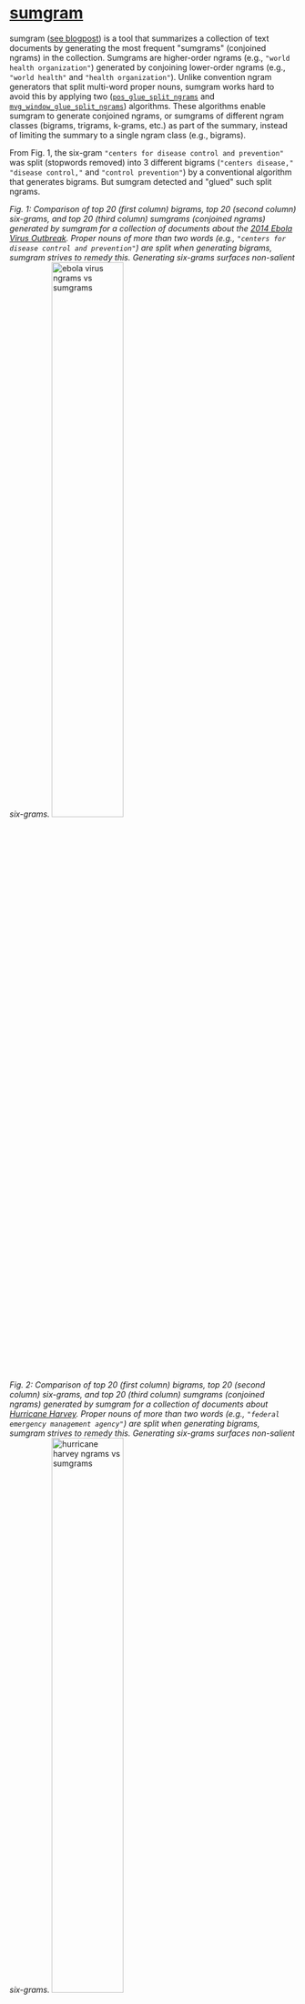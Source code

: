 # [sumgram](https://ws-dl.blogspot.com/2019/09/2019-09-09-introducing-sumgram-tool-for.html)

sumgram ([see blogpost](https://ws-dl.blogspot.com/2019/09/2019-09-09-introducing-sumgram-tool-for.html)) is a tool that summarizes a collection of text documents by generating the most frequent "sumgrams" (conjoined ngrams) in the collection. Sumgrams are higher-order ngrams (e.g., `"world health organization"`) generated by conjoining lower-order ngrams (e.g., `"world health"` and `"health organization"`). Unlike convention ngram generators that split multi-word proper nouns, sumgram works hard to avoid this by applying two ([`pos_glue_split_ngrams`](#pos_glue_split_ngrams) and [`mvg_window_glue_split_ngrams`](#mvg_window_glue_split_ngrams)) algorithms. These algorithms enable sumgram to generate conjoined ngrams, or sumgrams of different ngram classes (bigrams, trigrams, k-grams, etc.) as part of the summary, instead of limiting the summary to a single ngram class (e.g., bigrams).

From Fig. 1, the six-gram `"centers for disease control and prevention"` was split (stopwords removed) into 3 different bigrams (`"centers disease,"` `"disease control,"` and `"control prevention"`) by a conventional algorithm that generates bigrams. But sumgram detected and "glued" such split ngrams.

*Fig. 1: Comparison of top 20 (first column) bigrams, top 20 (second column) six-grams, and top 20 (third column) sumgrams (conjoined ngrams) generated by sumgram for a collection of documents about the [2014 Ebola Virus Outbreak](https://en.wikipedia.org/wiki/Western_African_Ebola_virus_epidemic). Proper nouns of more than two words (e.g., `"centers for disease control and prevention"`) are split when generating bigrams, sumgram strives to remedy this. Generating six-grams surfaces non-salient six-grams.*
<img src="pics/sumgrams_ebola.png" alt="ebola virus ngrams vs sumgrams" style="width: 50%;"/>

*Fig. 2: Comparison of top 20 (first column) bigrams, top 20 (second column) six-grams, and top 20 (third column) sumgrams (conjoined ngrams) generated by sumgram for a collection of documents about [Hurricane Harvey](https://en.wikipedia.org/wiki/Hurricane_Harvey). Proper nouns of more than two words (e.g., `"federal emergency management agency"`) are split when generating bigrams, sumgram strives to remedy this. Generating six-grams surfaces non-salient six-grams.*
<img src="pics/sumgrams_harvey.png" alt="hurricane harvey ngrams vs sumgrams" style="width: 50%;"/>
## Counting Term Frequencies
It is important to note that because sumgram was designed to generate top ngrams (summary) in a collection of text documents, it uses document frequencies (if the collection has more than one document). For example, consider the document frequency of `"ebola virus"` in the following collection of three documents,
```
Collection of 3 documents:

Document 1: "ebola virus" occurs 50 times 
Document 2: "ebola virus" occurs 15 times 
Document 3: "ebola virus" occurs 5  times 

According to sumgram, the document frequency (DF) of "ebola virus" is 3 NOT 70
```
According to sumgram, the document frequency of the term `"ebola virus"` is 3 NOT 70! Since the goal is to summarize the collection, documents are given a single vote for a single term, so as not to favor any (e.g., long) document or any term (e.g., very popular term within a few documents). However, if the collection contains a single document, term frequencies are used:
```
Collection of 1 document:
Document 1: "ebola virus" occurs 50 times 
According to sumgram, the TF of "ebola virus" is 50 NOT 1
```
Irrespective of the case (single-document or multi-document collection) sumgram uses `term_freq` to count the frequency of terms.
## Additional Features
In addition to generating top sumgrams, sumgram ranks sentences and documents.
### Ranking documents (`--no-rank-docs` to switch off)
`get_ranked_docs()` ranks documents by giving credit to documents that have highly ranked terms in the ranked list of ngrams. A document's score is awarded by accumulating the points awarded by the position of terms in the ranked list of ngrams. Please note that documents without terms in ranked list of ngrams are not awarded points. Therefore, some documents may not be ranked because they performed poorly - did not have any term in the ranked list of ngrams.

### Ranking sentences (`--no-rank-sentences` to switch off)
`rank_sents_frm_top_ranked_docs()` ranks sentences in the top ranked documents exclusively, and gives credit to sentences with a high average overlap between the sentence tokens and the tokens in the top ngrams. For all sentences in a top ranked documents, a sentence's score (average overlap) is measured by calculating the average overlap between the terms in the top ngrams and the given sentence. This accounts for how many different tokens in the top ngrams that are present in a sentence.

## Installation
Just type
```
$ pip install sumgram
```
OR
```
$ git clone https://github.com/oduwsdl/sumgram.git
$ cd sumgram; pip install .; cd ..; rm -rf sumgram;
```
## Recommended Requirement and Performance Considerations
### Recommended Requirement
For the best results, we recommend [installing and running Stanford CoreNLP Server](https://ws-dl.blogspot.com/2018/03/2018-03-04-installing-stanford-corenlp.html) for two reasons.
First, the "pos" in [`pos_glue_split_ngrams`](#pos_glue_split_ngrams) stands for Parts Of Speech (POS). This algorithm needs a POS annotator in order to "glue" split ngrams, hence the need for Stanford CoreNLP server. However, if you do not install Stanford CoreNLP Server, sumgram is robust enough to attempt to glue split ngrams with the second algorithm [`mvg_window_glue_split_ngrams`](#mvg_window_glue_split_ngrams). 

Second, as part of ranking sentences, sumgram needs to segment the sentences in the documents. Stanford CoreNLP's [`ssplit`](https://stanfordnlp.github.io/CoreNLP/ssplit.html) annotator splits sentences after tokenization, and exploits the decisions of the tokenizer. Probabilitic methods (such as `ssplit`) for segmenting sentences often outperform rule-based methods that use regular expressions to define sentence boundaries. If you do not install Stanford CoreNLP however, sumgram will adopt a regular expression rule (`[.?!][ \n]|\n+`) to mark sentence boundaries. This rule can be passed (```--sentence-pattern``` - command line, ```sentence_pattern``` - python) as an argument to sumgram.

### Performance Considerations - `ssplit` and Named Entity Recognition
`pos_glue_split_ngrams` imposes additional runtime overhead on sumgram. You may choose to force sumgram to avoid using the ssplit annotator (implicitly switching off `pos_glue_split_ngrams`) by setting `--sentence-tokenizer=regex` (Python: ```params['sentence_tokenizer'] = 'regex'```). Please note that the command line argument `--no-pos-glue-split-ngrams` does not switch off Stanford CoreNLP's ssplit, it merely avoids the use of the `pos_glue_split_ngrams`.

We considered leveraging Stanford CoreNLP's [Named Entity Annotator](https://stanfordnlp.github.io/CoreNLP/ner.html) as a means to find additional multi-word proper nouns in order to conjoin split ngrams. With a Named Entity Recognition (NER) system, one could easily label a text collection with entity labels (e.g., `PERSON`, `LOCATION`, and `ORGANIZATION`), and instruct the ngram generator to avoid splitting ngrams that have those labels, as a means to remedy the split ngrams problem. However, we decided not to apply NER to resolve split ngrams because NER would impose additional performance overhead upon sumgram. It was important to keep sumgrams as lightweight as possible without compromising the quality of results. There are some phrases such as `"direct contact with"` and `"health care workers,"` that sumgram could generate unlike NER. However, NER unlike sumgrams provides the benefit of labeling ngrams (e.g, "CDC" - Organization) although with additional performance cost. Even though we recommend using sumgrams with the POS and `ssplit` annotators from the Stanford CoreNLP suite, and even though they impose additional overhead (while producing better conjoined ngrams and sentence segmentation), sumgrams does not require them to work, and empirical evaluation of sumgrams generated without POS or `ssplit` have been satisfactory.

### Performance Considerations - size of output
By default `--no-parent-sentences` is switched off, this means that the sentences that mention the top sumgrams are included in the final dictionary output of sumgram (output of `get_top_sumgrams()`), thus increasing the size of the output. To avoid this, include the `--no-parent-sentences` option.

## Usage
### Basic usage:
```
$ sumgram path/to/collection/of/text/files/
```
### Python script usage:
[Command line options](#full-usage) may be activated by setting the argument in the `params` dictionary passed as an argument to `get_top_sumgrams()`. To set a command line argument, consider the following transformation example:

```
params = {}
params['sentences_rank_count'] = 20  #For command line argument --sentences-rank-count
```

The following is a Python script example illustrating the use of sumgram done by calling the `get_top_sumgrams()` function.
```
import json
from sumgram.sumgram import get_top_sumgrams

doc_lst = [
    {'id': 0, 'text': 'The eye of Category 4 Hurricane Harvey is now over Aransas Bay. A station at Aransas Pass run by the Texas Coastal Observing Network recently reported a sustained wind of 102 mph with a gust to 132 mph. A station at Aransas Wildlife Refuge run by the Texas Coastal Observing Network recently reported a sustained wind of 75 mph with a gust to 99 mph. A station at Rockport reported a pressure of 945 mb on the western side of the eye.'},
    {'id': 1, 'text': 'Eye of Category 4 Hurricane Harvey is almost onshore. A station at Aransas Pass run by the Texas Coastal Observing Network recently reported a sustained wind of 102 mph with a gust to 120 mph.'},
    {'id': 2, 'text': 'Hurricane Harvey has become a Category 4 storm with maximum sustained winds of 130 mph. Sustained hurricane-force winds are spreading onto the middle Texas coast.'}
  ]

'''
  Use 'add_stopwords' to include additional stopwords not included in stopwords list (https://github.com/oduwsdl/sumgram/blob/0224fc9d54034a25e296dd1c43c09c76244fc3c2/sumgram/util.py#L31)
  'add_stopwords' expects a comma-separated string of stopwords, e.g., "image, photo, image of"
'''
params = {
    'top_sumgram_count': 10,
    'add_stopwords': 'image',
    'no_rank_sentences': True,
    'title': 'Top sumgrams for Hurricane Harvey text collection'
}

ngram = 2
sumgrams = get_top_sumgrams(doc_lst, ngram, params=params)
with open('sumgrams.json', 'w') as outfile:
  json.dump(sumgrams, outfile)
```
### Examples:
### Generate top 10 (t = 10) sumgrams for the [Archive-It Ebola Virus Collection](https://archive-it.org/collections/4887):
```
$ sumgram -t 10 cols/ebola/
 rank  sumgram                                              TF   TF-Rate
  1    in west africa                                       50    0.35 
  2    liberia and sierra leone                             46    0.33 
  3    ebola virus                                          44    0.31 
  4    ebola outbreak                                       41    0.29 
  5    public health                                        40    0.28 
  6    the centers for disease control and prevention       23    0.16 
  7    the united states                                    23    0.16 
  8    the world health organization                        22    0.16 
  9    ebola patients                                       20    0.14 
  10   health workers                                       20    0.14 
``` 
### Generate top 10 (t = 10) sumgrams for the [Archive-It Hurricane Harvey Collection](https://archive-it.org/collections/9323):
```
$ sumgram -t 10 cols/harvey/
rank   sumgram                                              TF   TF-Rate
  1    hurricane harvey                                     20    0.47 
  2    tropical storm harvey                                10    0.23 
  3    2017 houston transtar inc.                           9     0.21 
  4    2017. photo                                          9     0.21 
  5    corpus christi                                       9     0.21 
  6    image 28 of                                          9     0.21 
  7    image 29 of                                          9     0.21 
  8    image 30 of                                          9     0.21 
  9    image 31 of                                          9     0.21 
  10   image 32 of                                          9     0.21
``` 
This collection has lots of images, but the "image" term might obscure more salient ngrams, so let's 
rerun the command, but this time consider "image" a stopword (`--add-stopwords="image"`). As seen below such modification exposed more salient bigrams such as "buffalo bayou" and "coast guard".
The argument of `--add-stopwords` is a comma-separated string of stopwords (e.g., "image, photo, image of"). Use this parameter to add domain specific stopwords not included in [sumgram's default stopwords list](https://github.com/oduwsdl/sumgram/blob/0224fc9d54034a25e296dd1c43c09c76244fc3c2/sumgram/util.py#L31).

```
$ sumgram -t 10 --add-stopwords="image" cols/harvey/
 rank  sumgram                                              TF   TF-Rate
  1    hurricane harvey                                     20    0.47 
  2    tropical storm harvey                                10    0.23 
  3    2017 houston transtar inc.                           9     0.21 
  4    2017. photo                                          9     0.21 
  5    corpus christi                                       9     0.21 
  6    texas photo                                          9     0.21 
  7    27, 2017                                             8     0.19 
  8    buffalo bayou                                        8     0.19 
  9    coast guard                                          8     0.19 
  10   harvey photo                                         8     0.19 
``` 

### Use application from Python Docker container to generate top 10 (t = 10) sumgrams for the [Archive-It Hurricane Harvey Collection](https://archive-it.org/collections/9323):
```
$ docker run -it --rm --name my-running-script -v "$PWD":/usr/src/myapp -w /usr/src/myapp --network=host python:3.7.3-stretch bash
$ pip install sumgram
$ sumgram -t 10 --add-stopwords="image" cols/harvey/
 rank  sumgram                                              TF   TF-Rate
  1    hurricane harvey                                     20    0.47 
  2    tropical storm harvey                                10    0.23 
  3    2017 houston transtar inc.                           9     0.21 
  4    2017. photo                                          9     0.21 
  5    corpus christi                                       9     0.21 
  6    texas photo                                          9     0.21 
  7    27, 2017                                             8     0.19 
  8    buffalo bayou                                        8     0.19 
  9    coast guard                                          8     0.19 
  10   harvey photo                                         8     0.19 
``` 

### Generate top sumgrams from collection of URLs:
This requires dereferencing the URLs and [removing the HTML boilerplate](https://ws-dl.blogspot.com/2017/03/2017-03-20-survey-of-5-boilerplate.html). This example requires the [installation of NwalaTextUtils](https://github.com/oduwsdl/NwalaTextUtils).
```
import json
from NwalaTextUtils.textutils import parallelGetTxtFrmURIs
from sumgram.sumgram import get_top_sumgrams

ngram = 2
uris_lst = [
  'http://www.euro.who.int/en/health-topics/emergencies/pages/news/news/2015/03/united-kingdom-is-declared-free-of-ebola-virus-disease',
  'https://time.com/3505982/ebola-new-cases-world-health-organization/',
  'https://www.scientificamerican.com/article/why-ebola-survivors-struggle-with-new-symptoms/'
]

doc_lst = parallelGetTxtFrmURIs(uris_lst)
sumgrams = get_top_sumgrams(doc_lst, ngram)

with open('sumgrams.json', 'w') as outfile:
    json.dump(sumgrams, outfile)
```

### Sumgram output
Highlights of selected fields in the output ([harvey_sumgrams.json](sumgram/harvey_sumgrams.json)) generated from the following command.
```
sumgram -t 20 -o harvey_sumgrams.json --pretty-print cols/harvey/
```
- **base_ngram** (int)
- **top_sumgram_count** (int)
- **ranked_docs** (optional, default ON) array[objects]): 
    - (object)
        - **score**: [Score assigned to document](#ranking-sentences---no-rank-docs-to-switch-off) (int)
        - **doc_id**: auto-generated identifier for document (int)
        - **doc_details** (object): user-supplied document details 
- **ranked_sentences** (optional, default ON) (array[objects]): 
    - (object)
    - **avg_overlap** (float): Average overlap between sentence and all the different top sumgrams
    - **sentence** (string)
    - **doc_indx** (int): Integer position of document where sentence was extracted
    - **doc_id** (int)
    - **sent_indx** (int): Integer position of sentence within document sentence was extracted
    - **segmenter** (string): Method (ssplit or regex) used for segmenting this sentence
- **top_sumgrams**: array[objects])
    - (object)
    - **ngram** (string): ngram or sumgram (conjoined ngram)
    - **term_freq** (int): The total number of times ngram occurs in the collection. Every ngram is counted once within a document if the collection contains multiple documents (`term_freq = Document Frequency`), but not if the collection has a single document (`term_freq = Term Frequency`). 
    - **term_rate** (int): `term_freq` as fraction of total collection
    - **parent_sentences** array[objects]: sentences that mention `ngram` 
    - **sumgram_history** array[objects]: historical information showing how `ngram` was was conjoined to form a sumgram 
    - (object)
        - **prev_ngram** (string): previous state of `ngram`
        - **annotator** (string): annotator ([pos](#pos_glue_split_ngrams) or [mvg_window](#mvg_window_glue_split_ngrams)) responsible for conjoining ngrams to form sumgram
        - **cur_ngram** (string): current state of `ngram`
        - **cur_freq** (int): occurrence frequency of `cur_ngram`
        - **cur_pos_sequence** (array[string]): [Part of Speech labels](https://www.ling.upenn.edu/courses/Fall_2003/ling001/penn_treebank_pos.html) of `cur_ngram`
        - **proper_noun_rate** (float): fraction of `ngram` tokens that are labeled `NNP`
- **params** (objects)

### Full usage
```
sumgram [options] path/to/collection/of/text/files/

Options:
-n=2                                      The base n (int) for generating top sumgrams, if n = 2, bigrams become the base ngram
-o, --output                              Output file
-s, --sentences-rank-count=10             The count of top ranked sentences to generate
-t, --top-sumgram-count=10                The count of top sumgrams to generate

--add-stopwords                           Comma-separated list of addition stopwords
--collocations-pattern                    User-defined regex rule to extract collocations for pos_glue_split_ngrams
--corenlp-host=localhost                  Stanford CoreNLP Server host (needed for decent sentence tokenizer)
--corenlp-port=9000                       Stanford CoreNLP Server port (needed for decent sentence tokenizer)
--corenlp-max-sentence-words=100          Stanford CoreNLP maximum words per sentence
--include-postings=False                  Include inverted index of term document mappings

--log-file                                Log output filename
--log-format                              Log print format, see: https://docs.python.org/3/howto/logging-cookbook.html
--log-level=info                          Log level from OPTIONS: {critical, error, warning, info, debug, notset}

--mvg-window-min-proper-noun-rate=0.5     Mininum rate threshold (larger, stricter) to consider a multi-word proper noun a candidate to replace an ngram
--ngram-printing-mw=50                    Mininum width for printing ngrams

--base-ngram-ansi-color='91m'             Highlight (color code format - XXm, e.g., 91m) base ngram when printing top ngrams, set to empty string to switch off color
--no-mvg-window-glue-split-ngrams=False   Do not glue split top ngrams with Moving Window method (default is False)
--no-parent-sentences                     Do not include sentences that mention top ngrams in top ngrams payload (default is False)
--no-pos-glue-split-ngrams=False          Do not glue split top ngrams with POS method (default is True)
--no-rank-docs=False                      Do not rank documents flag
--no-rank-sentences=False                 Do not rank sentences flag

--parallel-readtext                       Read input files in parallel
--pos-glue-split-ngrams-coeff=0.5         Coeff. ([0, 1]) for permitting matched ngram replacement by pos_glue_split_ngrams(), bigger means stricter
--pretty-print=False                      Pretty print JSON output
--rm-subset-top-ngrams-coeff=0.5          Coeff. ([0, 1]) for permitting matched ngram replacement by rm_subset_top_ngrams(), bigger means stricter

--sentence-pattern='[.?!][ \n]|\n+'       For sentence ranking: Regex string that specifies tokens for sentence tokenization
--sentence-tokenizer=ssplit               For sentence ranking: Method for segmenting sentences, options: {ssplit, regex}
--shift=0                                 Factor to shift top ngram calculation
--token-pattern                           Regex string that specifies tokens for document tokenization. Default = '\b[a-zA-Z\'\’-]+[a-zA-Z]+\b|\d+[.,]?\d*'
--title                                   Text label to be used as a heading when printing top sumgrams
--thread-count=5                          Maximum number of threads to use for parallel operations like segmenting sentences
--update-rate=50                          Print 1 message per update-rate for long-running tasks
```

### Algorithms for detecting and gluing split Multi-Word Proper Noun (MWPN) ngrams

## pos_glue_split_ngrams

This algorithm is the first measure to merge split MWPN ngrams. For example, the ngram fragment 
`"emergency management"` 
was split (base ngram = 2) from its parent MWPN:
`"federal emergency management agency"`. `pos_glue_split_ngrams` attempts to replace the ngram fragment with its MWPN.

The `pos_glue_split_ngrams` process is outlined as follows:
* All tokens in all the sentences are labeled with their respective Parts of Speech (POS) with Stanford CoreNLP's POS annotator.
* MWPNs are identified by this rule: a MWPN is a `contiguous sequence of NNP` or `a contiguous sequence of NNP interleaved with CC or IN`. For example, given the follow [POS label descriptions](https://www.ling.upenn.edu/courses/Fall_2003/ling001/penn_treebank_pos.html)
  ```
  NNP: Proper Noun Singular
  NNPS: Proper Noun plural
  CC: Coordinating conjunction
  IN: Preposition or subordinating conjunction
  ```
  According to `pos_glue_split_ngrams`, the following ngram sequences are MWPNs:

  ```
  "Hurricane harvey"                    - (NNP NNP)
  "Centers for Disease Control"         - (NNP IN NNP NNP)
  "Federal Emergency Management Agency" - (NNP NNP NNP NNP)
  ```

* Let TF_C = Term Frequency of fragment child ngram (e.g., `emergency management`). Let TF_P = Term Frequency of MWPN (e.g., `federal emergency management agency`). `pos_glue_split_ngrams` replaces a fragment child ngram with a parent MWPN, if `TF_P > TF_C * pos_glue_split_ngrams_coeff`. The restriction is done in order to avoid replacing a high-quality fragment child ngram (e.g., `tropical storm` with TF_C: 121) with a poor-quality MWPN (e.g., `ddhhmm tropical storm harvey discussion number` with TF_P: 5)

## mvg_window_glue_split_ngrams

This algorithm is the second measure to merge split MWPN ngrams. Unlike `pos_glue_split_ngrams` which relies on a rule for identifying MWPNs, `mvg_window_glue_split_ngrams` seeks out terms (controlled by an expanding window size) that are frequently left and right neighbors of the fragment ngrams. 

For example, from the Hurricane Harvey collection, the ngram fragment `emergency management`, often had the term `federal` to its left, and `agency` to its right. The concatenation of the fragment ngram and its highly frequent left and right neighbors is considered a MWPN: `federal` + `emergency management` + `agency`. If the co-occurrence rate of the MWPN >= `mvg_window_min_proper_noun_rate`, `mvg_window_glue_split_ngrams` replaces the child fragment ngram (`emergency management`) with its parent MWPN (`federal emergency management agency`).

Snippet of `mvg_window_glue_split_ngrams` process:
```
mvg_window_min_proper_noun_rate: 0.5 (Let the MWPN occur at least 50% of the time)
window_size: 1
fragment ngram: ['emergency', 'management']
candidate sentence tokens: 

['more', 'than', '32', '000', 'people', 'have', 'been', 'housed', 'in', 'shelters', '', 
'and', 'the', 'federal', 'emergency', 'management', 'agency', 'is', 'expecting', 'nearly', 
'a', 'half', 'million', 'people', 'to', 'seek', 'some', 'sort', 'of', 'disaster', 'aid.']

#Here are the candidate MWPNs generated by adding 1 (window_size = 1) term to the left, right, and both left and right of the fragment ngram:

left  MWPN: "federal emergency management"        occurrence rate: 0.875
right MWPN: "emergency management agency"         occurrence rate: 0.625
both  MWPN: "federal emergency management agency" occurrence rate: 0.625 
```

`mvg_window_glue_split_ngrams` favors longer MWPNs as long as its occurrence rate >= `mvg_window_min_proper_noun_rate`, so even though the left MWPN's (`federal emergency management`) occurrence rate is the highest (0.875), the algorithm would select the longest MWPN (`federal emergency management agency`) since it fulfills the selection criteria: its occurrence rate (0.625 > mvg_window_min_proper_noun_rate = 0.625 > 0.5). For each fragment ngram, `mvg_window_glue_split_ngrams` searches for the longest MWPN that fulfills the selection criteria.

## Sumgrams vs. Collocations
Sumgram may be likened to some of the [multiple methods of detecting common phrases or collocations](https://nlp.stanford.edu/fsnlp/promo/colloc.pdf) since it strives to identify multi-word proper nouns. But there are some significant differences.

TLDR: Sumgram generates summaries by finding conjoined ngrams that are representative of the entire collection and not merely groups of words that co-occur. The focus of collocation method is not to summarize collections but to detect word groups that frequently occur together.

First, the primary goal of sumgrams is to summarize text documents in a collection, the process of conjoining split ngrams is secondary. This primary goal is the reason sumgram uses [document frequency (DF)](https://github.com/oduwsdl/sumgram/#counting-term-frequencies) in order to be give all documents a fair chance in deciding what terms are important, and to represent as many different (diverse) terms as possible. From Figs. 3 and 4, I claim the sumgrams produce more diverse and cohesive topics compared to the bigram collocations. Collocations unlike sumgram use raw TF counts and the primary focus of collocation is to identity groups of words ([with limited compositionality](https://nlp.stanford.edu/fsnlp/promo/colloc.pdf)) that frequently co-occur. Therefore, unlike collocation methods, sumgram simultaneously generates a summary for a collection and conjoins split ngrams (akin to extracting collocations). However, sumgrams is primarily a collection summarization method.

Second, collocation method often begin by ranking frequent ngrams (e.g., bigrams or trigrams). Variation comes with applying filters: stopwords/punctuation removal, use of [Pointwise Mutual Information](https://en.wikipedia.org/wiki/Pointwise_mutual_information), [Chi-squared tests](https://en.wikipedia.org/wiki/Chi-squared_test), [T-test](https://en.wikipedia.org/wiki/Student%27s_t-test), or some other statistical tests to ensure collocations are statistically significant. The key difference here between sumgram and collocation methods is: after collocation detection methods apply filters to get better results (e.g., bigrams/trigrams), they often stop. This means by design, since we restrict the calculation of collocations to specific n-grams (e.g, bigrams), we may split collocations with more that two terms. In contrast, after sumgram returns bigrams for example, it tries to expand the bigram into a k-gram (k > 2) especially if the bigram is part of a multi-word proper noun. So it is not sufficient that the bigram is frequent, sumgram strives to avoid splitting MWPNs. This gives sumgram the flexibility to return multiple ngrams (bigrams, trigrams, six-grams, etc.) as part of the list of most frequent ngrams in a collection.

*Fig. 3: Comparison of top 20 sumgrams and top 20 bigram collocations generated using different methods for labeling collocations. Since collocations are calculated for fixed (n=2) ngrams, they are prone to splitting MWPNs (highlighted). The collocation output were generated by running [Nicha Ruchirawat's](https://medium.com/@nicharuch/collocations-identifying-phrases-that-act-like-individual-words-in-nlp-f58a93a2f84a) implementation of some common methods for identifying ngram collocations.*
<img src="pics/sumgrams_v_collocations_ebola.png" alt="sumgrams vs collocations ebola" style="width: 50%;"/>

*Fig. 4: Comparison of top 20 sumgrams and top 20 bigram collocations generated using different methods for labeling collocations. Since collocations are calculated for fixed (n=2) ngrams, they are prone to splitting MWPNs (highlighted). The collocation output were generated by running [Nicha Ruchirawat's](https://medium.com/@nicharuch/collocations-identifying-phrases-that-act-like-individual-words-in-nlp-f58a93a2f84a) implementation of some common methods for identifying ngram collocations.*
<img src="pics/sumgrams_v_collocations_harvey.png" alt="sumgrams vs collocations harvey" style="width: 50%;"/>
## Sumgrams vs. LDA

*Fig. 5: Comparison of top LDA topics and top 20 sumgrams (conjoined ngrams) generated by sumgram for a collection of documents about [Hurricane Harvey](https://en.wikipedia.org/wiki/Hurricane_Harvey).*
<img src="pics/sumgrams_v_lda.png" alt="sumgrams vs lda" style="width: 50%;"/>
[LDA](https://en.wikipedia.org/wiki/Latent_Dirichlet_allocation) often used to discover abstract "topics" in a large volume of documents. Fig. 5 juxtaposes the top 20 topics surfaced by a [Python LDA library](https://github.com/lda-project/lda/) at top 20 sumgrams. As seen in Fig. 5 (Column 2), LDA abstract topics confirm our intuition that the collection is indeed about a Hurricane. However, I am uncomfortable with LDAs output and prefer sumgrams as a summary for the collection for the following reasons:
* It is not easy to find set the `words per topic` input to the LDA system. In Fig. 5 we set `words per topic = 5` to facilitate comparison with sumgrams. Also, since our collection is homogeneous (we already know most documents are about Hurricane Harvey), apply LDA to our collection is akin to finding the subtopics within our broader Hurricane Harvey topic. Consequently, if `words per topic` is set to small, we may abbreviate a subtopic, and if it is set too high, we may mix multiple subtopics within a single LDA abstract topic. This means LDA might be too coarse to find subtopic because it is hard to control topic boundaries in a supervised manner. Sumgrams in contrast isolate entities. For example, the first sumgram identifies only one entity `hurricane harvey`, as well as the second: `the federal emergency management agency`.
* Similar to the first point, the LDA topics are not sequences, words in the topics are ordered according to their probability of belonging to the topic. This means the discovery of proper nouns in the LDA topics is not obvious. For example, in the 8th LDA topic `puerto hurricane rico maria images`, `rico` is not next to `puerto`. I could only detect this because I am familiar with the collection topic.